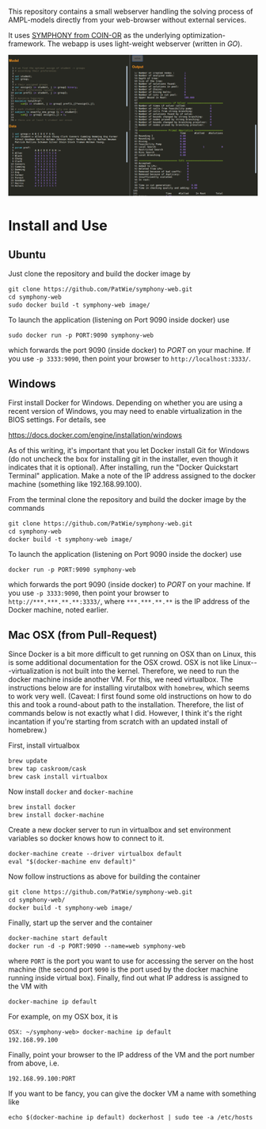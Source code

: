 This repository contains a small webserver handling the solving process of AMPL-models directly from your web-browser without external services.

It uses [SYMPHONY from COIN-OR](https://github.com/coin-or/SYMPHONY) as the underlying optimization-framework. The webapp is uses light-weight webserver (written in *GO*).


[![screenshot](https://github.com/PatWie/symphony-web/raw/master/screenshot.png)](#Screenshot)


# Install and Use

## Ubuntu

Just clone the repository and build the docker image by

```
git clone https://github.com/PatWie/symphony-web.git
cd symphony-web
sudo docker build -t symphony-web image/
```

To launch the application (listening on Port 9090 inside docker) use

```
sudo docker run -p PORT:9090 symphony-web
```

which forwards the port 9090 (inside docker) to *PORT* on your machine.
If you use `-p 3333:9090`, then point your browser to `http://localhost:3333/`.

## Windows

First install Docker for Windows. Depending on whether you are using a recent
version of Windows, you may need to enable virtualization in the BIOS
settings. For details, see

https://docs.docker.com/engine/installation/windows

As of this writing, it's important that you let Docker install Git for Windows
(do not uncheck the box for installing git in the installer, even though it
indicates that it is optional). After installing, run the "Docker Quickstart
Terminal" application. Make a note of the IP address assigned to the docker machine (something like 192.168.99.100).

From the terminal clone the repository and build the docker image by the
commands

```
git clone https://github.com/PatWie/symphony-web.git
cd symphony-web
docker build -t symphony-web image/
```

To launch the application (listening on Port 9090 inside the docker) use

```
docker run -p PORT:9090 symphony-web
```

which forwards the port 9090 (inside docker) to *PORT* on your machine. If you
use `-p 3333:9090`, then point your browser to `http://***.***.**.**:3333/`,
where `***.***.**.**` is the IP address of the Docker machine, noted earlier.

## Mac OSX (from Pull-Request)

Since Docker is a bit more difficult to get running on OSX than on Linux, this is some additional documentation for the OSX crowd. OSX is not like Linux---virtualization is not built into the kernel. Therefore, we need to run the docker machine inside another VM. For this, we need virtualbox. The instructions below are for installing virutalbox with `homebrew`, which seems to work very well. (Caveat: I first found some old instructions on how to do this and took a round-about path to the installation. Therefore, the list of commands below is not exactly what I did. However, I think it's the right incantation if you're starting from scratch with an updated install of homebrew.)

First, install virtualbox

```
brew update
brew tap caskroom/cask
brew cask install virtualbox
```

Now install `docker` and `docker-machine`

```
brew install docker
brew install docker-machine
```

Create a new docker server to run in virtualbox and set environment variables so docker knows how to connect to it.

```
docker-machine create --driver virtualbox default
eval "$(docker-machine env default)"
```

Now follow instructions as above for building the container

```
git clone https://github.com/PatWie/symphony-web.git
cd symphony-web/
docker build -t symphony-web image/
```

Finally, start up the server and the container

```
docker-machine start default
docker run -d -p PORT:9090 --name=web symphony-web
```

where `PORT` is the port you want to use for accessing the server on the host machine (the second port `9090` is the port used by the docker machine running inside virtual box). Finally, find out what IP address is assigned to the VM with

```
docker-machine ip default
```

For example, on my OSX box, it is

```
OSX: ~/symphony-web> docker-machine ip default
192.168.99.100
```

Finally, point your browser to the IP address of the VM and the port number from above, i.e.

```
192.168.99.100:PORT
```

If you want to be fancy, you can give the docker VM a name with something like

```
echo $(docker-machine ip default) dockerhost | sudo tee -a /etc/hosts
```

